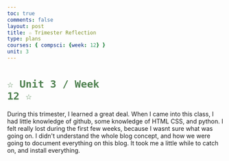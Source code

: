 ```yaml
---
toc: true
comments: false
layout: post
title: ☆ Trimester Reflection
type: plans
courses: { compsci: {week: 12} }
unit: 3
---
```


# <code style="color: #4e804f">☆ Unit 3 / Week 12 ☆</code>

During this trimester, I learned a great deal. When I came into this class, I had little knowledge of github, some knowledge of HTML CSS, and python. I felt really lost during the first few weeks, because I wasnt sure what was going on. I didn't understand the whole blog concept, and how we were going to document everything on this blog. It took me a little while to catch on, and install everything. 